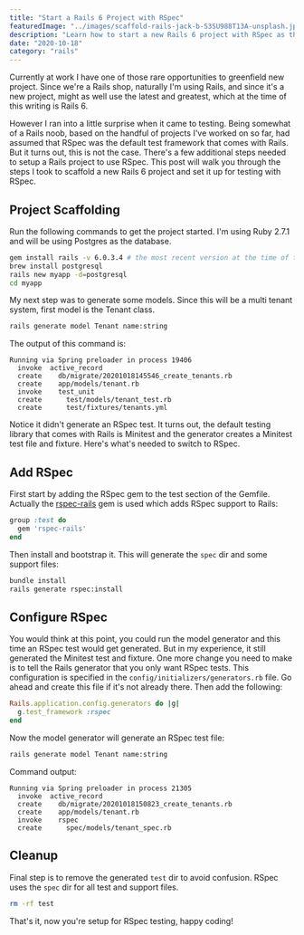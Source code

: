```yaml
---
title: "Start a Rails 6 Project with RSpec"
featuredImage: "../images/scaffold-rails-jack-b-S3SU988T13A-unsplash.jpg"
description: "Learn how to start a new Rails 6 project with RSpec as the default testing library."
date: "2020-10-18"
category: "rails"
---
```


Currently at work I have one of those rare opportunities to greenfield new project. Since we're a Rails shop, naturally I'm using Rails, and since it's a new project, might as well use the latest and greatest, which at the time of this writing is Rails 6.

However I ran into a little surprise when it came to testing. Being somewhat of a Rails noob, based on the handful of projects I've worked on so far, had assumed that RSpec was the default test framework that comes with Rails. But it turns out, this is not the case. There's a few additional steps needed to setup a Rails project to use RSpec. This post will walk you through the steps I took to scaffold a new Rails 6 project and set it up for testing with RSpec.

## Project Scaffolding

Run the following commands to get the project started. I'm using Ruby 2.7.1 and will be using Postgres as the database.

```bash
gem install rails -v 6.0.3.4 # the most recent version at the time of this writing
brew install postgresql
rails new myapp -d=postgresql
cd myapp
```

My next step was to generate some models. Since this will be a multi tenant system, first model is the Tenant class.

```bash
rails generate model Tenant name:string
```

The output of this command is:

```
Running via Spring preloader in process 19406
  invoke  active_record
  create    db/migrate/20201018145546_create_tenants.rb
  create    app/models/tenant.rb
  invoke    test_unit
  create      test/models/tenant_test.rb
  create      test/fixtures/tenants.yml
```

Notice it didn't generate an RSpec test. It turns out, the default testing library that comes with Rails is Minitest and the generator creates a Minitest test file and fixture. Here's what's needed to switch to RSpec.

## Add RSpec

First start by adding the RSpec gem to the test section of the Gemfile. Actually the [rspec-rails](https://relishapp.com/rspec/rspec-rails/v/4-0/docs) gem is used which adds RSpec support to Rails:

```ruby
group :test do
  gem 'rspec-rails'
end
```

Then install and bootstrap it. This will generate the `spec` dir and some support files:

```bash
bundle install
rails generate rspec:install
```

## Configure RSpec

You would think at this point, you could run the model generator and this time an RSpec test would get generated. But in my experience, it still generated the Minitest test and fixture. One more change you need to make is to tell the Rails generator that you only want RSpec tests. This configuration is specified in the `config/initializers/generators.rb` file. Go ahead and create this file if it's not already there. Then add the following:

```ruby
Rails.application.config.generators do |g|
  g.test_framework :rspec
end
```

Now the model generator will generate an RSpec test file:

```bash
rails generate model Tenant name:string
```

Command output:

```
Running via Spring preloader in process 21305
  invoke  active_record
  create    db/migrate/20201018150823_create_tenants.rb
  create    app/models/tenant.rb
  invoke    rspec
  create      spec/models/tenant_spec.rb
```

## Cleanup

Final step is to remove the generated `test` dir to avoid confusion. RSpec uses the `spec` dir for all test and support files.

```bash
rm -rf test
```

That's it, now you're setup for RSpec testing, happy coding!